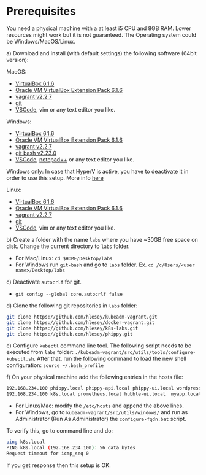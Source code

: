 # Prerequisites

You need a physical machine with a at least i5 CPU and 8GB RAM. Lower resources
might work but it is not guaranteed. The Operating system could be
Windows/MacOS/Linux.

a) Download and install (with default settings) the following software (64bit
version):

MacOS:

- [VirtualBox 6.1.6](https://download.virtualbox.org/virtualbox/6.1.6)
- [Oracle VM VirtualBox Extension Pack
  6.1.6](https://download.virtualbox.org/virtualbox/6.1.6/Oracle_VM_VirtualBox_Extension_Pack-6.1.6.vbox-extpack)
- [vagrant v2.2.7](https://releases.hashicorp.com/vagrant/2.2.7/)
- [git](https://git-scm.com/book/en/v2/Getting-Started-Installing-Git)
- [VSCode](https://code.visualstudio.com/download), vim or any text editor you
  like.

Windows:

- [VirtualBox 6.1.6](https://download.virtualbox.org/virtualbox/6.1.6)
- [Oracle VM VirtualBox Extension Pack
  6.1.6](https://download.virtualbox.org/virtualbox/6.1.6/Oracle_VM_VirtualBox_Extension_Pack-6.1.6.vbox-extpack)
- [vagrant v2.2.7](https://releases.hashicorp.com/vagrant/2.2.7/)
- [git bash
  v2.23.0](https://github.com/git-for-windows/git/releases/download/v2.23.0.windows.1/Git-2.23.0-64-bit.exe)
- [VSCode](https://code.visualstudio.com/download),
  [notepad++](https://notepad-plus-plus.org/download) or any text editor you
  like.

Windows only: In case that HyperV is active, you have to deactivate it in order
to use this setup. More info
[here](https://support.microsoft.com/en-us/help/3204980/virtualization-applications-do-not-work-together-with-hyper-v-device-g)

Linux:

- [VirtualBox 6.1.6](https://download.virtualbox.org/virtualbox/6.1.6)
- [Oracle VM VirtualBox Extension Pack
  6.1.6](https://download.virtualbox.org/virtualbox/6.1.6/Oracle_VM_VirtualBox_Extension_Pack-6.1.6.vbox-extpack)
- [vagrant v2.2.7](https://releases.hashicorp.com/vagrant/2.2.7/)
- [git](https://git-scm.com/book/en/v2/Getting-Started-Installing-Git)
- [VSCode](https://code.visualstudio.com/download), vim or any text editor you
  like.

b) Create a folder with the name `labs` where you have ~30GB free space on disk.
Change the current directory to `labs` folder.

- For Mac/Linux: `cd $HOME/Desktop/labs`
- For Windows run `git-bash` and go to `labs` folder. Ex. `cd /c/Users/<user
  name>/Desktop/labs`

c) Deactivate `autocrlf` for git.

- `git config --global core.autocrlf false`

d) Clone the following git repositories in `labs` folder:

```bash
git clone https://github.com/hlesey/kubeadm-vagrant.git
git clone https://github.com/hlesey/docker-vagrant.git
git clone https://github.com/hlesey/k8s-labs.git
git clone https://github.com/hlesey/phippy.git
```

e) Configure `kubectl` command line tool. The following script needs to be executed from `labs` folder:
`./kubeadm-vagrant/src/utils/tools/configure-kubectl.sh`.
After that, run the following command to load the new shell configuration: `source ~/.bash_profile`

f) On your physical machine add the following entries in the hosts file:

```bash
192.168.234.100 phippy.local phippy-api.local phippy-ui.local wordpress.local
192.168.234.100 k8s.local prometheus.local hubble-ui.local  myapp.local 
```

- For Linux/Mac: modify the `/etc/hosts` and append the above lines.
- For Windows, go to `kubeadm-vagrant/src/utils/windows/` and run as Administrator (Run
  As Administrator) the `configure-fqdn.bat` script.

To verify this, go to command line and do:

```bash
ping k8s.local
PING k8s.local (192.168.234.100): 56 data bytes
Request timeout for icmp_seq 0
```

If you get response then this setup is OK.
